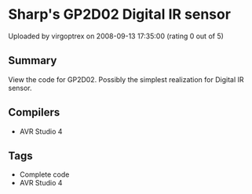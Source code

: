 # Sharp's GP2D02 Digital IR sensor

Uploaded by virgoptrex on 2008-09-13 17:35:00 (rating 0 out of 5)

## Summary

View the code for GP2D02. Possibly the simplest realization for Digital IR sensor.

## Compilers

- AVR Studio 4

## Tags

- Complete code
- AVR Studio 4
